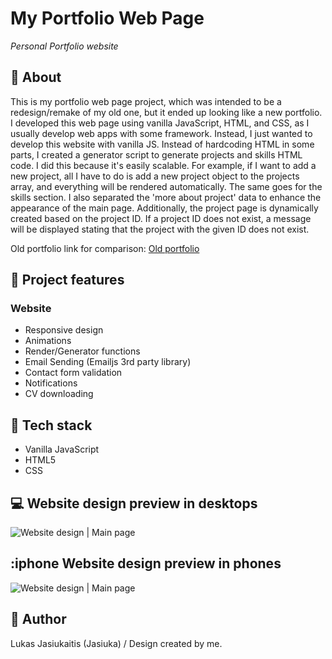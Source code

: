 # My Portfolio Web Page

_Personal Portfolio website_

## 📌 About

This is my portfolio web page project, which was intended to be a redesign/remake of my old one, but it ended up looking like a new portfolio. I developed this web page using vanilla JavaScript, HTML, and CSS, as I usually develop web apps with some framework. Instead, I just wanted to develop this website with vanilla JS. Instead of hardcoding HTML in some parts, I created a generator script to generate projects and skills HTML code. I did this because it's easily scalable. For example, if I want to add a new project, all I have to do is add a new project object to the projects array, and everything will be rendered automatically. The same goes for the skills section. I also separated the 'more about project' data to enhance the appearance of the main page. Additionally, the project page is dynamically created based on the project ID. If a project ID does not exist, a message will be displayed stating that the project with the given ID does not exist.

Old portfolio link for comparison: [Old portfolio](https://jasiuka.github.io/LukasJasPortfolio/)

## 🎯 Project features

### Website

- Responsive design
- Animations
- Render/Generator functions
- Email Sending (Emailjs 3rd party library)
- Contact form validation
- Notifications
- CV downloading

## 🔧 Tech stack

- Vanilla JavaScript
- HTML5
- CSS

## 💻 Website design preview in desktops

![Website design | Main page](https://media.giphy.com/media/v1.Y2lkPTc5MGI3NjExYnBjZDB6aTdsNjFneHZnNGppczZ5eDJhNDVsd3p2aTlheTVrZjBxbSZlcD12MV9pbnRlcm5hbF9naWZfYnlfaWQmY3Q9Zw/zBHQrACmkaZBakQhvS/giphy.gif)

## :iphone Website design preview in phones

![Website design | Main page](https://media.giphy.com/media/v1.Y2lkPTc5MGI3NjExeWExd21xaG8wbHFnYmNmc3B6NXhkcHZhOGMxZ2gwbnZvbTFsNTFrcSZlcD12MV9pbnRlcm5hbF9naWZfYnlfaWQmY3Q9Zw/wrRpia4s1Tu6b3KWJw/giphy.gif)

## 👤 Author

Lukas Jasiukaitis (Jasiuka) / Design created by me.
